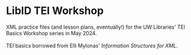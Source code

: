 # LibID TEI Workshop
XML practice files (and lesson plans, eventually!) for the UW Libraries' TEI Basics Workshop series in May 2024.
<br><br>
TEI basics borrowed from Elli Mylonas' *Information Structures for XML*.
